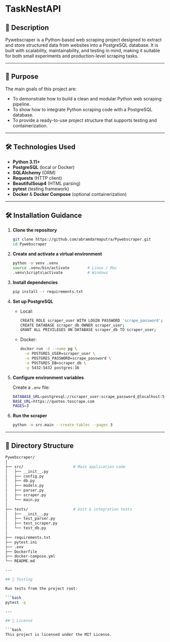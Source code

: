 # TaskNestAPI

## 🌟 Description

Pywebscraper is a Python-based web scraping project designed to extract and store structured data from websites into a PostgreSQL database. It is built with scalability, maintainability, and testing in mind, making it suitable for both small experiments and production-level scraping tasks.

---

## 🎯 Purpose

The main goals of this project are:
- To demonstrate how to build a clean and modular Python web scraping pipeline.
- To show how to integrate Python scraping code with a PostgreSQL database.
- To provide a ready-to-use project structure that supports testing and containerization.

---

## 🛠️ Technologies Used

- **Python 3.11+**
- **PostgreSQL** (local or Docker)
- **SQLAlchemy** (ORM)
- **Requests** (HTTP client)
- **BeautifulSoup4** (HTML parsing)
- **pytest** (testing framework)
- **Docker** & **Docker Compose** (optional containerization)

---

## 🛠️ Installation Guidance

1. **Clone the repository**

   ```bash
   git clone https://github.com/abramdarmaputra/Pywebscraper.git
   cd Pywebscraper

2. **Create and activate a virtual environment**

   ```bash
   python -m venv .venv
   source .venv/bin/activate        # Linux / Mac
   .venv\Scripts\activate           # Windows

3. **Install dependencies**

   ```bash
   pip install -r requirements.txt

4. **Set up PostgreSQL**

   * Local:

     ```bash
     CREATE ROLE scraper_user WITH LOGIN PASSWORD 'scrape_password';
     CREATE DATABASE scraper_db OWNER scraper_user;
     GRANT ALL PRIVILEGES ON DATABASE scraper_db TO scraper_user;

   * Docker:
     ```bash
     docker run -d --name pg \
       -e POSTGRES_USER=scraper_user \
       -e POSTGRES_PASSWORD=scrape_password \
       -e POSTGRES_DB=scraper_db \
       -p 5432:5432 postgres:16

5. **Configure environment variables**
   
   Create a `.env` file:

   ```bash
   DATABASE_URL=postgresql://scraper_user:scrape_password_@localhost:5432/scraper_db
   BASE_URL=https://quotes.toscrape.com
   PAGES=3

6. **Run the scraper**

   ```bash
   python -m src.main --create-tables --pages 3

---

## 📂 Directory Structure

```bash
Pywebscraper/
│
├── src/                      # Main application code
│   ├── __init__.py
│   ├── config.py
│   ├── db.py
│   ├── models.py
│   ├── parser.py
│   ├── scraper.py
│   └── main.py
│
├── tests/                    # Unit & integration tests
│   ├── __init__.py
│   ├── test_parser.py
│   ├── test_scraper.py
│   └── test_db.py
│
├── requirements.txt
├── pytest.ini
├── .env
├── Dockerfile
├── docker-compose.yml
└── README.md

---

## 🧪 Testing

Run tests from the project root:

```bash
pytest -q

---

## 📝 License

```bash
This project is licensed under the MIT License.
